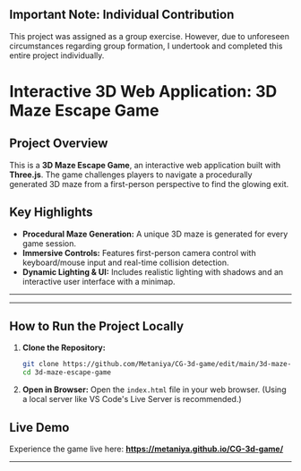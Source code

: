 ## **Important Note: Individual Contribution**

This project was assigned as a group exercise. However, due to unforeseen circumstances regarding group formation, I undertook and completed this entire project individually.


# Interactive 3D Web Application: 3D Maze Escape Game

## Project Overview

This is a **3D Maze Escape Game**, an interactive web application built with **Three.js**. The game challenges players to navigate a procedurally generated 3D maze from a first-person perspective to find the glowing exit.

## Key Highlights

  * **Procedural Maze Generation:** A unique 3D maze is generated for every game session.
  * **Immersive Controls:** Features first-person camera control with keyboard/mouse input and real-time collision detection.
  * **Dynamic Lighting & UI:** Includes realistic lighting with shadows and an interactive user interface with a minimap.

-----


-----

## How to Run the Project Locally

1.  **Clone the Repository:**
    ```bash
    git clone https://github.com/Metaniya/CG-3d-game/edit/main/3d-maze-game/README.md
    cd 3d-maze-escape-game
    ```
2.  **Open in Browser:**
    Open the `index.html` file in your web browser. (Using a local server like VS Code's Live Server is recommended.)

## Live Demo

Experience the game live here:
**https://metaniya.github.io/CG-3d-game/** 

-----

